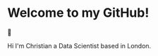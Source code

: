 # Welcome to my GitHub!

:wave:

Hi  I'm Christian a Data Scientist based in London.



<!---
ChrisPayneHome/ChrisPayneHome is a ✨ special ✨ repository because its `README.md` (this file) appears on your GitHub profile.
You can click the Preview link to take a look at your changes.
--->
